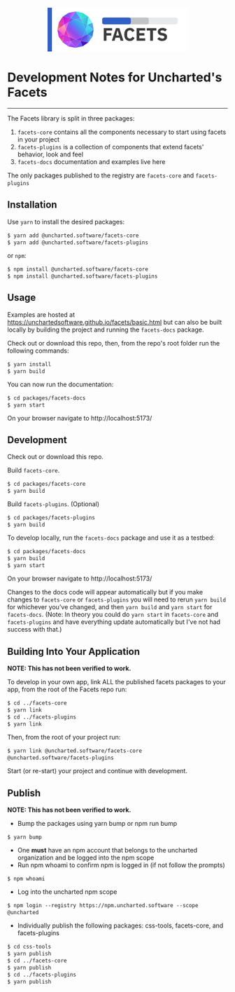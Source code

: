 <div align="center">

![Uncharted Facets](assets/logo_320.png)

</div>

# Development Notes for Uncharted's Facets
---  
The Facets library is split in three packages:
1. `facets-core` contains all the components necessary to start using facets in your project
2. `facets-plugins` is a collection of components that extend facets' behavior, look and feel
3. `facets-docs` documentation and examples live here

The only packages published to the registry are `facets-core` and `facets-plugins` 


## Installation

Use `yarn` to install the desired packages:
```shell script
$ yarn add @uncharted.software/facets-core
$ yarn add @uncharted.software/facets-plugins
```
or `npm`:
```shell script
$ npm install @uncharted.software/facets-core
$ npm install @uncharted.software/facets-plugins
```


## Usage

Examples are hosted at https://unchartedsoftware.github.io/facets/basic.html but can also be built locally by building the project and running the
`facets-docs` package.


Check out or download this repo, then, from the repo's root folder run the following commands:
```shell script
$ yarn install
$ yarn build
```

You can now run the documentation:
```shell script
$ cd packages/facets-docs
$ yarn start
```

On your browser navigate to http://localhost:5173/


## Development

Check out or download this repo.

Build `facets-core`.
```shell script
$ cd packages/facets-core
$ yarn build
```

Build `facets-plugins`. (Optional)
```shell script
$ cd packages/facets-plugins
$ yarn build
```

To develop locally, run the `facets-docs` package and use it as a testbed:
```shell script
$ cd packages/facets-docs
$ yarn build
$ yarn start
```

On your browser navigate to http://localhost:5173/  

Changes to the docs code will appear automatically but if you make changes to `facets-core` or `facets-plugins` you will need to rerun `yarn build` for
whichever you've changed, and then `yarn build` and `yarn start` for `facets-docs`. (Note: In theory you could do `yarn start` in `facets-core` and `facets-plugins`
and have everything update automatically but I've not had success with that.)

## Building Into Your Application

**NOTE: This has not been verified to work.**

To develop in your own app, link ALL the published facets packages to your app, from the root of the Facets repo run: 
```shell script
$ cd ../facets-core
$ yarn link
$ cd ../facets-plugins
$ yarn link
```

Then, from the root of your project run:
```shell script
$ yarn link @uncharted.software/facets-core @uncharted.software/facets-plugins
```

Start (or re-start) your project and continue with development.

## Publish
**NOTE: This has not been verified to work.**

- Bump the packages using yarn bump or npm run bump
```shell script
$ yarn bump
```
- One <strong>must</strong> have an npm account that belongs to the uncharted organization and be logged into the npm scope
- Run npm whoami to confirm npm is logged in (if not follow the prompts)
```shell script
$ npm whoami
```
- Log into the uncharted npm scope
```shell script
$ npm login --registry https://npm.uncharted.software --scope @uncharted
```
- Individually publish the following packages: css-tools, facets-core, and facets-plugins
 ```shell script
$ cd css-tools
$ yarn publish
$ cd ../facets-core
$ yarn publish
$ cd ../facets-plugins
$ yarn publish
```
